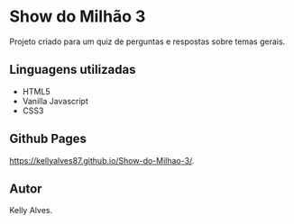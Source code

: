 # Show do Milhão 3

Projeto criado para um quiz de perguntas e respostas sobre temas gerais.

## Linguagens utilizadas

- HTML5
- Vanilla Javascript
- CSS3

## Github Pages

https://kellyalves87.github.io/Show-do-Milhao-3/.

## Autor

Kelly Alves.
